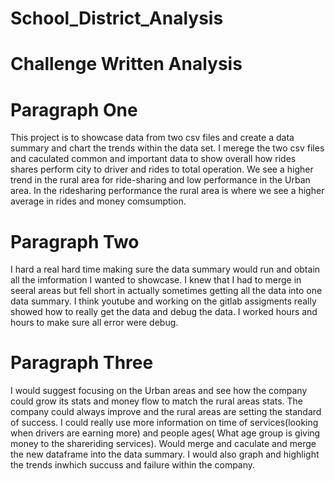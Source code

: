 # School_District_Analysis
# Challenge Written Analysis
# Paragraph One
This project is to showcase data from two csv files and create a data summary and chart the trends within the data set. I merege the two csv files and caculated common and important data to show overall how rides shares perform city to driver and rides to total operation. We see a higher trend in the rural area for ride-sharing and low performance in the Urban area. In the ridesharing performance the rural area is where we see a higher average in rides and money comsumption.
# Paragraph Two
I hard a real hard time making sure the data summary would run and obtain all the imformation I wanted to showcase. I knew that I had to merge in seeral areas but fell short in actually sometimes getting all the data into one data summary. I think youtube and working on the gitlab assigments really showed how to really get the data and debug the data. I worked hours and hours to make sure all error were debug.
# Paragraph Three
I would suggest focusing on the Urban areas and see how the company could grow its stats and money flow to match the rural areas stats. The company could always improve and the rural areas are setting the standard of success. I could really use more information on time of services(looking when drivers are earning more) and people ages( What age group is giving money to the shareriding services). Would merge and caculate and merge the new dataframe into the data summary. I would also graph and highlight the trends inwhich succuss and failure within the company.
